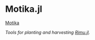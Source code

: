 # Motika.jl

[Motika](doc/assets/hoe.png)

_Tools for planting and harvesting [Rimu.jl](https://github.com/joachimbrand/Rimu.jl)._
